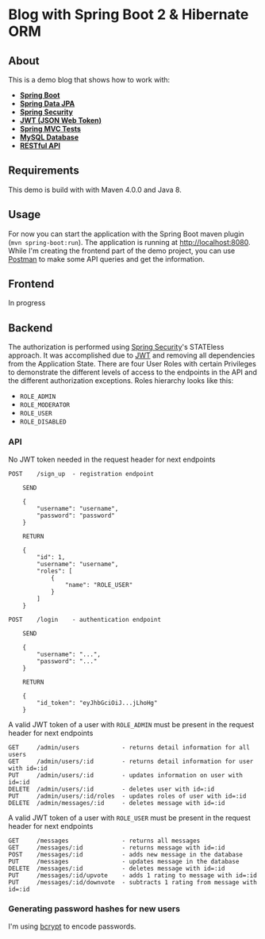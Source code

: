 # Blog with Spring Boot 2 & Hibernate ORM

## About
This is a demo blog that shows how to work with:
* **[Spring Boot](https://spring.io/projects/spring-boot)**
* **[Spring Data JPA](https://spring.io/projects/spring-data-jpa)**
* **[Spring Security](https://spring.io/projects/spring-security)**
* **[JWT (JSON Web Token)](https://jwt.io)**
* **[Spring MVC Tests](https://spring.io/guides/gs/testing-web/)**
* **[MySQL Database](https://www.mysql.com)**
* **[RESTful API](https://restfulapi.net)**

## Requirements
This demo is build with with Maven 4.0.0 and Java 8.

## Usage
For now you can start the application with the Spring Boot maven plugin (`mvn spring-boot:run`). The application is
running at [http://localhost:8080](http://localhost:8080).
While I'm creating the frontend part of the demo project, you can use [Postman](https://www.postman.com) to make some API queries and get the information.

## Frontend
In progress

## Backend
The authorization is performed using [Spring Security](https://spring.io/projects/spring-security)'s STATEless approach. It was accomplished due to [JWT](https://jwt.io) and removing all dependencies from the Application State.
There are four User Roles with certain Privileges to demonstrate the different levels of access to the endpoints in the API and the different authorization exceptions. Roles hierarchy looks like this: 
* `ROLE_ADMIN`
* `ROLE_MODERATOR`
* `ROLE_USER`
* `ROLE_DISABLED`

### API
No JWT token needed in the request header for next endpoints
```
POST    /sign_up  - registration endpoint

    SEND

    {
        "username": "username",
        "password": "password"
    }
    
    RETURN

    {
        "id": 1,
        "username": "username",
        "roles": [
            {
                "name": "ROLE_USER"
            }
        ]
    }

POST    /login    - authentication endpoint

    SEND

    {
        "username": "...",
        "password": "..."
    }

    RETURN

    {
        "id_token": "eyJhbGciOiJ...jLhoHg"
    }
```
A valid JWT token of a user with `ROLE_ADMIN` must be present in the request header for next endpoints
```
GET     /admin/users            - returns detail information for all users
GET     /admin/users/:id        - returns detail information for user with id=:id
PUT     /admin/users/:id        - updates information on user with id=:id
DELETE  /admin/users/:id        - deletes user with id=:id
PUT     /admin/users/:id/roles  - updates roles of user with id=:id
DELETE  /admin/messages/:id     - deletes message with id=:id 
```
A valid JWT token of a user with `ROLE_USER` must be present in the request header for next endpoints
```
GET     /messages               - returns all messages
GET     /messages/:id           - returns message with id=:id
POST    /messages/:id           - adds new message in the database
PUT     /messages               - updates message in the database
DELETE  /messages/:id           - deletes message with id=:id
PUT     /messages/:id/upvote    - adds 1 rating to message with id=:id
PUT     /messages/:id/downvote  - subtracts 1 rating from message with id=:id 
```

### Generating password hashes for new users

I'm using [bcrypt](https://en.wikipedia.org/wiki/Bcrypt) to encode passwords.